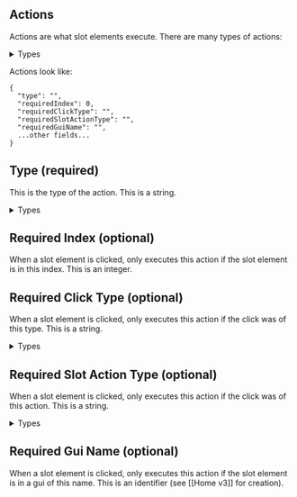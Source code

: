 ## Actions
Actions are what slot elements execute. There are many types of actions:
<details>
<summary>Types</summary>
* [[CloseAction v3]]
* [[CommandAction v3]]
* [[ConsumeAction v3]]
* [[EmptyAction v3]]
* [[GiveAction v3]]
* [[GroupAction v3]]
* [[MessageAction v3]]
* [[OpenGuiAction v3]]
* [[RequirementAction v3]]
* [[SendPropertyAction v3]]
* [[SoundAction v3]]
</details>

Actions look like:

```
{
  "type": "",
  "requiredIndex": 0,
  "requiredClickType": "",
  "requiredSlotActionType": "",
  "requiredGuiName": "",
  ...other fields...
}
```

## Type (required)
This is the type of the action. This is a string.
<details>
<summary>Types</summary>
* CloseGui
* Command
* Consume
* Empty
* Give
* Group
* Message
* OpenGui
* Require
* SendProperty
* Sound
</details>

## Required Index (optional)
When a slot element is clicked, only executes this action if the slot element is in this index. This is an integer.

## Required Click Type (optional)
When a slot element is clicked, only executes this action if the click was of this type. This is a string.
<details>
<summary>Types</summary>
* MOUSE_LEFT
* MOUSE_RIGHT
* MOUSE_LEFT_SHIFT
* MOUSE_RIGHT_SHIFT
* NUM_KEY_1
* NUM_KEY_2
* NUM_KEY_3
* NUM_KEY_4
* NUM_KEY_5
* NUM_KEY_6
* NUM_KEY_7
* NUM_KEY_8
* NUM_KEY_9
* MOUSE_MIDDLE
* DROP
* CTRL_DROP
* MOUSE_LEFT_OUTSIDE
* MOUSE_RIGHT_OUTSIDE
* MOUSE_LEFT_DRAG_START
* MOUSE_RIGHT_DRAG_START
* MOUSE_MIDDLE_DRAG_START
* MOUSE_LEFT_DRAG_ADD
* MOUSE_RIGHT_DRAG_ADD
* MOUSE_MIDDLE_DRAG_ADD
* MOUSE_LEFT_DRAG_END
* MOUSE_RIGHT_DRAG_END
* MOUSE_MIDDLE_DRAG_END
* MOUSE_DOUBLE_CLICK
* UNKNOWN
* OFFHAND_SWAP
</details>

## Required Slot Action Type (optional)
When a slot element is clicked, only executes this action if the click was of this action. This is a string.
<details>
<summary>Types</summary>
* PICKUP
* QUICK_MOVE
* SWAP
* CLONE
* THROW
* QUICK_CRAFT
* PICKUP_ALL
</details>

## Required Gui Name (optional)
When a slot element is clicked, only executes this action if the slot element is in a gui of this name. This is an identifier (see [[Home v3]] for creation).